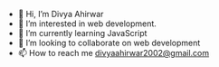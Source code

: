 - 👋 Hi, I’m Divya Ahirwar
- 👀 I’m interested in web development.
- 🌱 I’m currently learning JavaScript 
- 💞️ I’m looking to collaborate on web development 
- 📫 How to reach me divyaahirwar2002@gmail.com

<!---
divyaahirwar90/divyaahirwar90 is a ✨ special ✨ repository because its `README.md` (this file) appears on your GitHub profile.
You can click the Preview link to take a look at your changes.
--->
